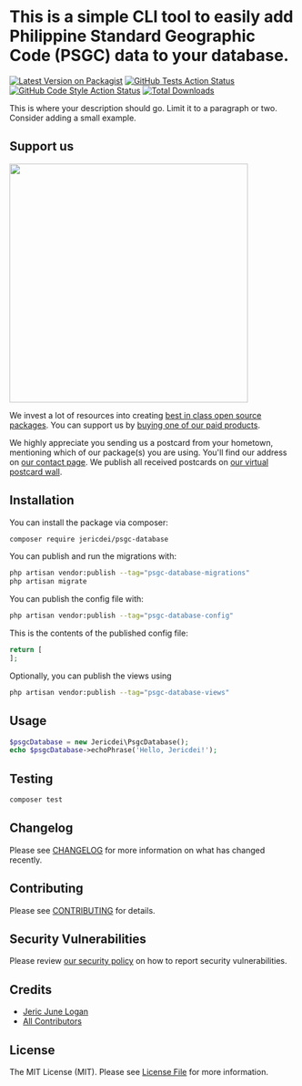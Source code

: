 # This is a simple CLI tool to easily add Philippine Standard Geographic Code (PSGC) data to your database.

[![Latest Version on Packagist](https://img.shields.io/packagist/v/jericdei/psgc-database.svg?style=flat-square)](https://packagist.org/packages/jericdei/psgc-database)
[![GitHub Tests Action Status](https://img.shields.io/github/actions/workflow/status/jericdei/psgc-database/run-tests.yml?branch=main&label=tests&style=flat-square)](https://github.com/jericdei/psgc-database/actions?query=workflow%3Arun-tests+branch%3Amain)
[![GitHub Code Style Action Status](https://img.shields.io/github/actions/workflow/status/jericdei/psgc-database/fix-php-code-style-issues.yml?branch=main&label=code%20style&style=flat-square)](https://github.com/jericdei/psgc-database/actions?query=workflow%3A"Fix+PHP+code+style+issues"+branch%3Amain)
[![Total Downloads](https://img.shields.io/packagist/dt/jericdei/psgc-database.svg?style=flat-square)](https://packagist.org/packages/jericdei/psgc-database)

This is where your description should go. Limit it to a paragraph or two. Consider adding a small example.

## Support us

[<img src="https://github-ads.s3.eu-central-1.amazonaws.com/psgc-database.jpg?t=1" width="419px" />](https://spatie.be/github-ad-click/psgc-database)

We invest a lot of resources into creating [best in class open source packages](https://spatie.be/open-source). You can support us by [buying one of our paid products](https://spatie.be/open-source/support-us).

We highly appreciate you sending us a postcard from your hometown, mentioning which of our package(s) you are using. You'll find our address on [our contact page](https://spatie.be/about-us). We publish all received postcards on [our virtual postcard wall](https://spatie.be/open-source/postcards).

## Installation

You can install the package via composer:

```bash
composer require jericdei/psgc-database
```

You can publish and run the migrations with:

```bash
php artisan vendor:publish --tag="psgc-database-migrations"
php artisan migrate
```

You can publish the config file with:

```bash
php artisan vendor:publish --tag="psgc-database-config"
```

This is the contents of the published config file:

```php
return [
];
```

Optionally, you can publish the views using

```bash
php artisan vendor:publish --tag="psgc-database-views"
```

## Usage

```php
$psgcDatabase = new Jericdei\PsgcDatabase();
echo $psgcDatabase->echoPhrase('Hello, Jericdei!');
```

## Testing

```bash
composer test
```

## Changelog

Please see [CHANGELOG](CHANGELOG.md) for more information on what has changed recently.

## Contributing

Please see [CONTRIBUTING](CONTRIBUTING.md) for details.

## Security Vulnerabilities

Please review [our security policy](../../security/policy) on how to report security vulnerabilities.

## Credits

- [Jeric June Logan](https://github.com/jericdei)
- [All Contributors](../../contributors)

## License

The MIT License (MIT). Please see [License File](LICENSE.md) for more information.
